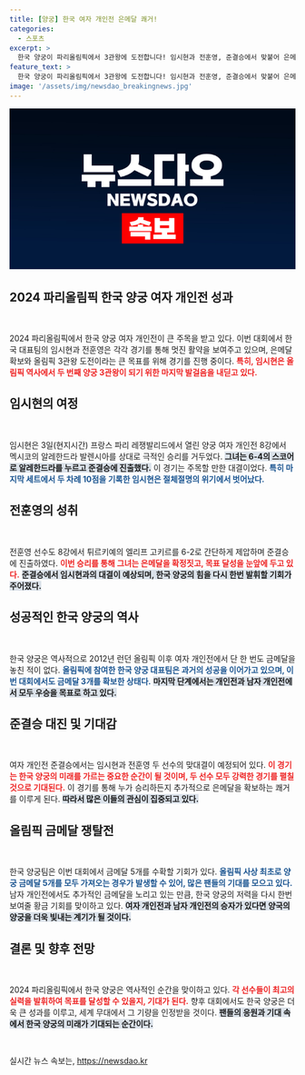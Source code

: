 ```yaml
---
title: [양궁] 한국 여자 개인전 은메달 쾌거!
categories:
  - 스포츠
excerpt: >
  한국 양궁이 파리올림픽에서 3관왕에 도전합니다! 임시현과 전훈영, 준결승에서 맞붙어 은메달을 확보한 가운데 이번 대회 금메달 싹쓸이에 대한 기대감이 높습니다. 누가 역사를 쓸지 지켜보세요!
feature_text: >
  한국 양궁이 파리올림픽에서 3관왕에 도전합니다! 임시현과 전훈영, 준결승에서 맞붙어 은메달을 확보한 가운데 이번 대회 금메달 싹쓸이에 대한 기대감이 높습니다. 누가 역사를 쓸지 지켜보세요!
image: '/assets/img/newsdao_breakingnews.jpg'
---
```


<p><img src="/assets/img/newsdao_breakingnews.jpg" alt="pcversion 속보" /></p>

<h2 data-ke-size="size26">2024 파리올림픽 한국 양궁 여자 개인전 성과</h2>

<p data-ke-size="size16">&nbsp;</p>

<p>2024 파리올림픽에서 한국 양궁 여자 개인전이 큰 주목을 받고 있다. 이번 대회에서 한국 대표팀의 임시현과 전훈영은 각각 경기를 통해 멋진 활약을 보여주고 있으며, 은메달 확보와 올림픽 3관왕 도전이라는 큰 목표를 위해 경기를 진행 중이다. <b><span style="color: #ee2323;">특히, 임시현은 올림픽 역사에서 두 번째 양궁 3관왕이 되기 위한 마지막 발걸음을 내딛고 있다.</span></b></p>

<h2 data-ke-size="size26">임시현의 여정</h2>

<p data-ke-size="size16">&nbsp;</p>

<p>임시현은 3일(현지시간) 프랑스 파리 레쟁발리드에서 열린 양궁 여자 개인전 8강에서 멕시코의 알레한드라 발렌시아를 상대로 극적인 승리를 거두었다. <b><span style="background-color: #21538527;">그녀는 6-4의 스코어로 알레한드라를 누르고 준결승에 진출했다.</span></b> 이 경기는 주목할 만한 대결이었다. <b><span style="color: #1a5490;">특히 마지막 세트에서 두 차례 10점을 기록한 임시현은 절체절명의 위기에서 벗어났다.</span></b></p>

<h2 data-ke-size="size26">전훈영의 성취</h2>

<p data-ke-size="size16">&nbsp;</p>

<p>전훈영 선수도 8강에서 튀르키예의 엘리프 고키르를 6-2로 간단하게 제압하며 준결승에 진출하였다. <b><span style="color: #ee2323;">이번 승리를 통해 그녀는 은메달을 확정짓고, 목표 달성을 눈앞에 두고 있다.</span></b> <b><span style="background-color: #21538527;">준결승에서 임시현과의 대결이 예상되며, 한국 양궁의 힘을 다시 한번 발휘할 기회가 주어졌다.</span></b></p>

<h2 data-ke-size="size26">성공적인 한국 양궁의 역사</h2>

<p data-ke-size="size16">&nbsp;</p>

<p>한국 양궁은 역사적으로 2012년 런던 올림픽 이후 여자 개인전에서 단 한 번도 금메달을 놓친 적이 없다. <b><span style="color: #1a5490;">올림픽에 참여한 한국 양궁 대표팀은 과거의 성공을 이어가고 있으며, 이번 대회에서도 금메달 3개를 확보한 상태다.</span></b> <b><span style="background-color: #21538527;">마지막 단계에서는 개인전과 남자 개인전에서 모두 우승을 목표로 하고 있다.</span></b></p>

<h2 data-ke-size="size26">준결승 대진 및 기대감</h2>

<p data-ke-size="size16">&nbsp;</p>

<p>여자 개인전 준결승에서는 임시현과 전훈영 두 선수의 맞대결이 예정되어 있다. <b><span style="color: #ee2323;">이 경기는 한국 양궁의 미래를 가르는 중요한 순간이 될 것이며, 두 선수 모두 강력한 경기를 펼칠 것으로 기대된다.</span></b> 이 경기를 통해 누가 승리하든지 추가적으로 은메달을 확보하는 쾌거를 이루게 된다. <b><span style="background-color: #21538527;">따라서 많은 이들의 관심이 집중되고 있다.</span></b></p>

<h2 data-ke-size="size26">올림픽 금메달 쟁탈전</h2>

<p data-ke-size="size16">&nbsp;</p>

<p>한국 양궁팀은 이번 대회에서 금메달 5개를 수확할 기회가 있다. <b><span style="color: #1a5490;">올림픽 사상 최초로 양궁 금메달 5개를 모두 가져오는 경우가 발생할 수 있어, 많은 팬들의 기대를 모으고 있다.</span></b> 남자 개인전에서도 추가적인 금메달을 노리고 있는 만큼, 한국 양궁의 저력을 다시 한번 보여줄 황금 기회를 맞이하고 있다. <b><span style="background-color: #21538527;">여자 개인전과 남자 개인전의 승자가 있다면 양국의 양궁을 더욱 빛내는 계기가 될 것이다.</span></b></p>

<h2 data-ke-size="size26">결론 및 향후 전망</h2>

<p data-ke-size="size16">&nbsp;</p>

<p>2024 파리올림픽에서 한국 양궁은 역사적인 순간을 맞이하고 있다. <b><span style="color: #ee2323;">각 선수들이 최고의 실력을 발휘하여 목표를 달성할 수 있을지, 기대가 된다.</span></b> 향후 대회에서도 한국 양궁은 더욱 큰 성과를 이루고, 세계 무대에서 그 기량을 인정받을 것이다. <b><span style="background-color: #21538527;">팬들의 응원과 기대 속에서 한국 양궁의 미래가 기대되는 순간이다.</span></b></p>

<p data-ke-size="size16">&nbsp;</p>
실시간 뉴스 속보는, <a href="https://newsdao.kr" rel="dofollow">https://newsdao.kr</a>


